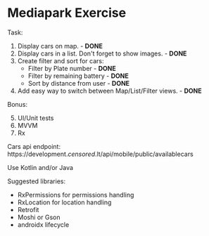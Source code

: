 # Mediapark Exercise

Task:
1. Display cars on map. - **DONE**
2. Display cars in a list. Don't forget to show images. - **DONE**
3. Create filter and sort for cars: 
	* Filter by Plate number - **DONE**
	* Filter by remaining battery - **DONE**
	* Sort by distance from user - **DONE**
4. Add easy way to switch between Map/List/Filter views. - **DONE**

Bonus:

5. UI/Unit tests
6. MVVM
7. Rx

Cars api endpoint: https://development.*censored*.lt/api/mobile/public/availablecars

Use Kotlin and/or Java

Suggested libraries:

* RxPermissions for permissions handling
* RxLocation for location handling
* Retrofit
* Moshi or Gson
* androidx lifecycle
